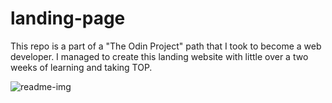 # landing-page

This repo is a part of a "The Odin Project" path that I took to become a web developer.
I managed to create this landing website with little over a two weeks of learning and taking TOP.

![readme-img](https://user-images.githubusercontent.com/72624715/172930455-1d5f8da1-dcd5-42c7-acce-eb1d6a8c6582.PNG)
